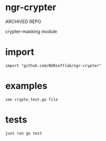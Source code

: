 # ngr-crypter
ARCHIVED REPO

crypter-masking module

# import
```
import "github.com/NGRsoftlab/ngr-crypter"
```

# examples
```
see crypte_test.go file
```

# tests
```
just run go test
```

